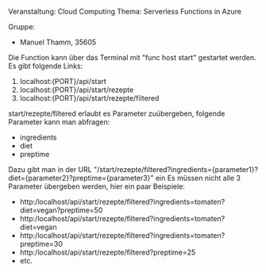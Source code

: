 Veranstaltung: Cloud Computing 
Thema: Serverless Functions in Azure

Gruppe:
- Manuel Thamm, 35605

Die Function kann über das Terminal mit "func host start" gestartet werden.
Es gibt folgende Links:
1. localhost:{PORT}/api/start
2. localhost:{PORT}/api/start/rezepte
3. localhost:{PORT}/api/start/rezepte/filtered

start/rezepte/filtered erlaubt es Parameter zuübergeben, folgende Parameter kann man abfragen:
- ingredients
- diet
- preptime

Dazu gibt man in der URL "/start/rezepte/filtered?ingredients={parameter1}?diet={parameter2}?preptime={parameter3}" ein 
Es müssen nicht alle 3 Parameter übergeben werden, hier ein paar Beispiele:

- http:/localhost/api/start/rezepte/filtered?ingredients=tomaten?diet=vegan?preptime=50
- http:/localhost/api/start/rezepte/filtered?ingredients=tomaten?diet=vegan
- http:/localhost/api/start/rezepte/filtered?ingredients=tomaten?preptime=30
- http:/localhost/api/start/rezepte/filtered?preptime=25
- etc. 
